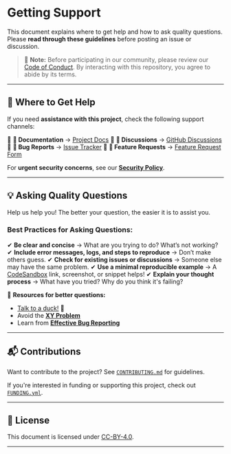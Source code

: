 # Getting Support

This document explains where to get help and how to ask quality questions.
Please **read through these guidelines** before posting an issue or discussion.

> 📢 **Note:** Before participating in our community, please review our
> [Code of Conduct](./CODE_OF_CONDUCT.md).
> By interacting with this repository, you agree to abide by its terms.

---

## **📌 Where to Get Help**
If you need **assistance with this project**, check the following support channels:

🔹 **📖 Documentation** → [Project Docs](https://example.com/docs)
🔹 **💬 Discussions** → [GitHub Discussions](https://github.com/example/discussions)
🔹 **🐛 Bug Reports** → [Issue Tracker](https://github.com/example/issues)
🔹 **📢 Feature Requests** → [Feature Request Form](https://github.com/example/issues/new?template=feature_request.md)

For **urgent security concerns**, see our **[Security Policy](./SECURITY.md)**.

---

## **💡 Asking Quality Questions**
Help us help you! The better your question, the easier it is to assist you.

### **Best Practices for Asking Questions:**
✔ **Be clear and concise** → What are you trying to do? What’s not working?
✔ **Include error messages, logs, and steps to reproduce** → Don’t make others guess.
✔ **Check for existing issues or discussions** → Someone else may have the same problem.
✔ **Use a minimal reproducible example** → A [CodeSandbox](https://codesandbox.io) link, screenshot, or snippet helps!
✔ **Explain your thought process** → What have you tried? Why do you think it's failing?

🔗 **Resources for better questions:**
- [Talk to a duck!](https://rubberduckdebugging.com) 🦆
- Avoid the **[XY Problem](https://meta.stackexchange.com/questions/66377/what-is-the-xy-problem/66378#66378)**
- Learn from **[Effective Bug Reporting](https://www.chiark.greenend.org.uk/~sgtatham/bugs.html)**

---

## **📬 Contributions**
Want to contribute to the project? See [`CONTRIBUTING.md`](./CONTRIBUTING.md) for guidelines.

If you're interested in funding or supporting this project, check out [`FUNDING.yml`](./FUNDING.yml).

---

## **📜 License**
This document is licensed under [CC-BY-4.0](https://creativecommons.org/licenses/by/4.0/).

---
